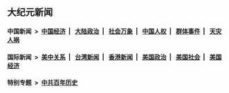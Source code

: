 ## 大纪元新闻

#### 中国新闻 &nbsp;>&nbsp; [中国经济](indexes/ncid283/README.md?10120445) &nbsp;| &nbsp; [大陆政治](indexes/ncid277/README.md?10120445) &nbsp;| &nbsp; [社会万象](indexes/ncid282/README.md?10120445) &nbsp;| &nbsp; [中国人权](indexes/ncid278/README.md?10120445) &nbsp;| &nbsp; [群体事件](indexes/ncid279/README.md?10120445) &nbsp;| &nbsp; [天灾人祸](indexes/ncid280/README.md?10120445)

#### 国际新闻 &nbsp;>&nbsp; [美中关系](indexes/nf1412576/README.md?10120445) &nbsp;| &nbsp; [台湾新闻](indexes/ncid1349361/README.md?10120445) &nbsp;| &nbsp; [香港新闻](indexes/ncid1349362/README.md?10120445) &nbsp;| &nbsp; [美国政治](indexes/ncid1078159/README.md?10120445) &nbsp;| &nbsp; [美国社会](indexes/ncid1078160/README.md?10120445) &nbsp;| &nbsp; [美国经济](indexes/ncid1078158/README.md?10120445)

#### 特别专题 &nbsp;>&nbsp; [中共百年历史](https://github.com/easy2view/epoch-special/blob/master/README.md?10120445)  
